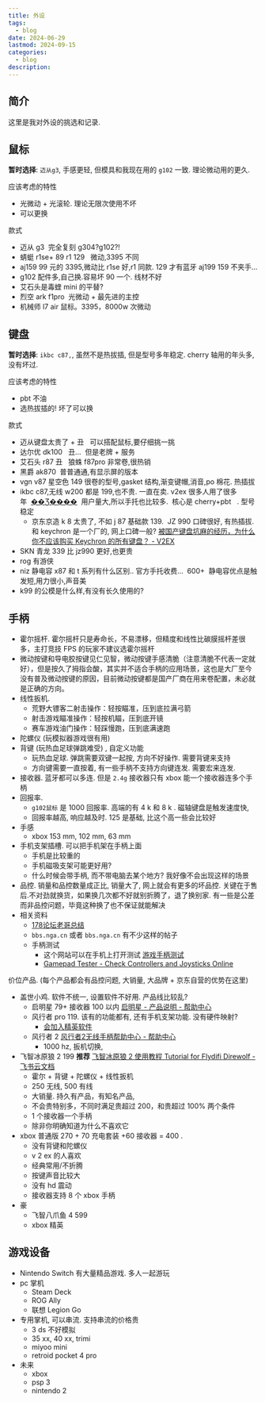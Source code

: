 ```yaml
---
title: 外设
tags:
  - blog
date: 2024-06-29
lastmod: 2024-09-15
categories:
  - blog
description: 
---
```


## 简介

这里是我对外设的挑选和记录.

## 鼠标

**暂时选择**: `迈从g3`, 手感更轻, 但模具和我现在用的 `g102` 一致. 理论微动用的更久.

应该考虑的特性

- 光微动 + 光滚轮. 理论无限次使用不坏
- 可以更换

款式

- 迈从 g3  完全复刻 g304?g102?!
- 蜻蜓 r1se+ 89 r1 129   微动,3395 不同
- aj159 99 元的 3395,微动比 r1se 好,r1 同款. 129 才有蓝牙 aj199 159 不夹手...
- g102 配件多,自己换.容易坏 90 一个. 线材不好
- 艾石头是毒蝰 mini 的平替?
- 烈空 ark f1pro  光微动 + 最先进的主控
- 机械师 l7 air 鼠标。3395，8000w 次微动

## 键盘

**暂时选择**: `ikbc c87,`, 虽然不是热拔插, 但是型号多年稳定. cherry 轴用的年头多, 没有坏过.

应该考虑的特性

- pbt 不油
- 选热拔插的! 坏了可以换

款式

- 迈从键盘太贵了 + 丑   可以搭配鼠标,要仔细挑一挑
- 达尔优 dk100   丑...  但是老牌 + 服务
- 艾石头 r87 丑   狼蛛 f87pro 非常卷,很热销
- 黑爵 ak870  普普通通,有显示屏的版本
- vgn v87 星空色 149 很卷的型号,gasket 结构,渐变键帽,消音,po 棉花. 热插拔
- ikbc c87,无线 w200 都是 199,也不贵. 一直在卖. v2ex 很多人用了很多年  [��Ʒ����](https://item.taobao.com/item.htm?id=547190368270&sku_properties=1627207:13044169888&spm=a1z10.3-c-s.w4002-23740064497.13.b9c47305YNHs1r)  用户量大,所以手托也比较多.  核心是 cherry+pbt   . 型号稳定
    - 京东京造 k 8 太贵了, 不如 j 87 基础款 139.  JZ 990 口碑很好, 有热插拔. 和 keychron 是一个厂的, 网上口碑一般? [被国产键盘坑麻的经历，为什么你不应该购买 Keychron 的所有键盘？ - V2EX](https://www.v2ex.com/t/1046365)
- SKN 青龙 339 比 jz990 更好,也更贵
- rog 有游侠
- niz 静电容 x87 和 t 系列有什么区别.. 官方手托收费...  600+  静电容优点是触发短,用力很小,声音美
- k99 的公模是什么样,有没有长久使用的?

## 手柄

- 霍尔摇杆. 霍尔摇杆只是寿命长，不易漂移，但精度和线性比碳膜摇杆差很多，主打竞技 FPS 的玩家不建议选霍尔摇杆
- 微动按键和导电胶按键见仁见智，微动按键手感清脆（注意清脆不代表一定就好），但是按久了拇指会酸，其实并不适合手柄的应用场景，这也是大厂至今没有普及微动按键的原因，目前微动按键都是国产厂商在用来卷配置，未必就是正确的方向。
- 线性扳机.
    - 荒野大镖客二射击操作：轻按瞄准，压到底拉满弓箭
    - 射击游戏瞄准操作：轻按机瞄，压到底开镜
    - 赛车游戏油门操作：轻踩慢跑，压到底满速跑
- 陀螺仪 (玩模拟器游戏很有用)
- 背键 (玩热血足球弹跳难受) , 自定义功能
    - 玩热血足球. 弹跳需要双键一起按, 方向不好操作. 需要背键来支持
    - 方向键需要一直按着, 有一些手柄不支持方向键连发. 需要宏来连发.
- 接收器. 蓝牙都可以多连. 但是 `2.4g` 接收器只有 xbox 能一个接收器连多个手柄
- 回报率.
    - `g102鼠标` 是 1000 回报率. 高端的有 4 k 和 8 k . 磁轴键盘是触发速度快,
    - 回报率越高, 响应越及时. 125 是基础, 比这个高一些会比较好
- 手感
    - xbox 153 mm, 102 mm, 63 mm
- 手机支架插槽. 可以把手机架在手柄上面
    - 手机是比较重的
    - 手机磁吸支架可能更好用?
    - 什么时候会带手柄, 而不带电脑去某个地方? 我好像不会出现这样的场景
- 品控. 销量和品控数量成正比, 销量大了, 网上就会有更多的坏品控. 关键在于售后.不对劲就换货，如果换几次都不好就别折腾了，退了换别家. 有一些是公差而非品控问题，毕竟这种换了也不保证就能解决
- 相关资料
    - [178论坛老哥总结](https://nga.178.com/read.php?tid=39599205&rand=409)
    - `bbs.nga.cn` 或者 `bbs.nga.cn` 有不少这样的帖子
    - 手柄测试
        - 这个网站可以在手机上打开测试 [游戏手柄测试](https://www.onlinemictest.com/zh/controller-tester/)
        - [Gamepad Tester - Check Controllers and Joysticks Online](https://hardwaretester.com/gamepad)

价位产品. (每个产品都会有品控问题, 大销量, 大品牌 + 京东自营的优势在这里)

- 盖世小鸡. 软件不统一, 设置软件不好用. 产品线比较乱?
    - 启明星 79+ 接收器 100 以内 [启明星 - 产品说明 - 帮助中心](https://doc.xiaoji.com/zh/t4nlite/detail/1186.html#st11)
    - 风行者 pro 119. 该有的功能都有, 还有手机支架功能. 没有硬件映射?
        - [会加入精英软件](https://c.tieba.baidu.com/p/9128369648?lp=5028&mo_device=1&is_jingpost=0)
    - 风行者 2 [风行者2无线手柄帮助中心 - 帮助中心](https://doc.xiaoji.com/zh/cyclone2/)
        - 1000 hz, 扳机切换,
- 飞智冰原狼 2 199 **推荐** [飞智冰原狼 2 使用教程 Tutorial for Flydifi Direwolf - 飞书云文档](https://q0woqudpmx.feishu.cn/docx/NqUHd4WoQoGg6Gx6x38crWDonrf?ignore_wx_jump=1)
    - 霍尔 + 背键 + 陀螺仪 + 线性扳机
    - 250 无线, 500 有线
    - 大销量. 持久有产品，有知名产品,
    - 不会贵特别多，不同时满足贵超过 200，和贵超过 100% 两个条件
    - 1 个接收器一个手柄
    - 除非你明确知道为什么不喜欢它
- xbox 普通版 270 + 70 充电套装 +60 接收器 = 400 .
    - 没有背键和陀螺仪
    - v 2 ex 的人喜欢
    - 经典常用/不折腾
    - 按键声音比较大
    - 没有 hd 震动
    - 接收器支持 8 个 xbox 手柄
- 豪
    - 飞智八爪鱼 4 599
    - xbox 精英

## 游戏设备

- Nintendo Switch 有大量精品游戏. 多人一起游玩
- pc 掌机
    - Steam Deck
    - ROG Ally
    - 联想 Legion Go
- 专用掌机, 可以串流. 支持串流的价格贵
    - 3 ds 不好模拟
    - 35 xx, 40 xx, trimi
    - miyoo mini
    - retroid pocket 4 pro
- 未来
    - xbox
    - psp 3
    - nintendo 2

